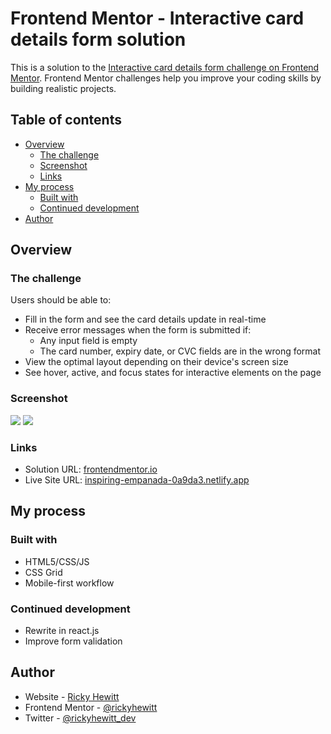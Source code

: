 # Frontend Mentor - Interactive card details form solution

This is a solution to the [Interactive card details form challenge on Frontend Mentor](https://www.frontendmentor.io/challenges/interactive-card-details-form-XpS8cKZDWw). Frontend Mentor challenges help you improve your coding skills by building realistic projects.

## Table of contents

- [Overview](#overview)
  - [The challenge](#the-challenge)
  - [Screenshot](#screenshot)
  - [Links](#links)
- [My process](#my-process)
  - [Built with](#built-with)
  - [Continued development](#continued-development)
- [Author](#author)

## Overview

### The challenge

Users should be able to:

- Fill in the form and see the card details update in real-time
- Receive error messages when the form is submitted if:
  - Any input field is empty
  - The card number, expiry date, or CVC fields are in the wrong format
- View the optimal layout depending on their device's screen size
- See hover, active, and focus states for interactive elements on the page

### Screenshot

![](./screenshot-desktop.png)
![](./screenshot-mobile.png)

### Links

- Solution URL: [frontendmentor.io](https://www.frontendmentor.io/solutions/interactive-card-details-b0Ath87z_s)
- Live Site URL: [inspiring-empanada-0a9da3.netlify.app](https://inspiring-empanada-0a9da3.netlify.app/)

## My process

### Built with

- HTML5/CSS/JS
- CSS Grid
- Mobile-first workflow

### Continued development

- Rewrite in react.js
- Improve form validation

## Author

- Website - [Ricky Hewitt](https://rickyhewitt.me)
- Frontend Mentor - [@rickyhewitt](https://www.frontendmentor.io/profile/rickyhewitt)
- Twitter - [@rickyhewitt_dev](https://www.twitter.com/rickyhewitt_dev)
